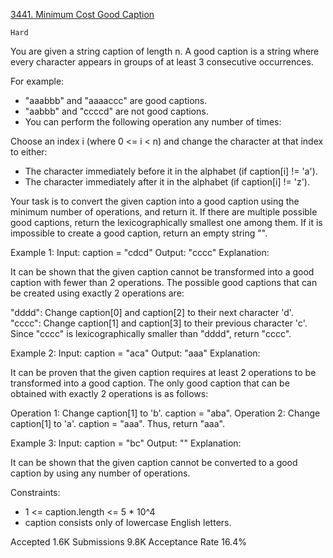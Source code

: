 [3441. Minimum Cost Good Caption](https://leetcode.com/problems/minimum-cost-good-caption/)

`Hard`

You are given a string caption of length n. A good caption is a string where every character appears in groups of at least 3 consecutive occurrences.

For example:

- "aaabbb" and "aaaaccc" are good captions.
- "aabbb" and "ccccd" are not good captions.
- You can perform the following operation any number of times:

Choose an index i (where 0 <= i < n) and change the character at that index to either:

- The character immediately before it in the alphabet (if caption[i] != 'a').
- The character immediately after it in the alphabet (if caption[i] != 'z').

Your task is to convert the given caption into a good caption using the minimum number of operations, and return it. If there are multiple possible good captions, return the lexicographically smallest one among them. If it is impossible to create a good caption, return an empty string "".

 

Example 1:
Input: caption = "cdcd"
Output: "cccc"
Explanation:

It can be shown that the given caption cannot be transformed into a good caption with fewer than 2 operations. The possible good captions that can be created using exactly 2 operations are:

"dddd": Change caption[0] and caption[2] to their next character 'd'.
"cccc": Change caption[1] and caption[3] to their previous character 'c'.
Since "cccc" is lexicographically smaller than "dddd", return "cccc".

Example 2:
Input: caption = "aca"
Output: "aaa"
Explanation:

It can be proven that the given caption requires at least 2 operations to be transformed into a good caption. The only good caption that can be obtained with exactly 2 operations is as follows:

Operation 1: Change caption[1] to 'b'. caption = "aba".
Operation 2: Change caption[1] to 'a'. caption = "aaa".
Thus, return "aaa".

Example 3:
Input: caption = "bc"
Output: ""
Explanation:

It can be shown that the given caption cannot be converted to a good caption by using any number of operations.


Constraints:

- 1 <= caption.length <= 5 * 10^4
- caption consists only of lowercase English letters.

Accepted
1.6K
Submissions
9.8K
Acceptance Rate
16.4%